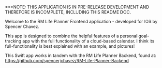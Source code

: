 ***NOTE: THIS APPLICATION IS IN PRE-RELEASE DEVELOPMENT AND THEREFORE IS INCOMPLETE, INCLUDING THIS README DOC.

Welcome to the RM Life Planner Frontend application - developed for IOS by Spencer Chavez.

This app is designed to combine the helpful features of a personal goal-tracking app with the full functionality of a cloud-based calendar.
I think its full-functionality is best explained with an example, and pictures!



This Swift app works in tandem with the RM Life Planner Backend, found at:
https://github.com/spencerjchavez/RM-Life-Planner-Backend

